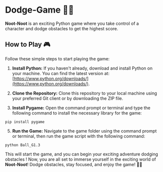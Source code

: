 # Dodge-Game 🏃‍♂️

**Noot-Noot** is an exciting Python game where you take control of a character and dodge obstacles to get the highest score.

## How to Play 🎮

Follow these simple steps to start playing the game:

1. **Install Python:** If you haven't already, download and install Python on your machine. You can find the latest version at: [https://www.python.org/downloads/](https://www.python.org/downloads/).

2. **Clone the Repository:** Clone this repository to your local machine using your preferred Git client or by downloading the ZIP file.

3. **Install Pygame:** Open the command prompt or terminal and type the following command to install the necessary library for the game:

```
pip install pygame
```

5. **Run the Game:** Navigate to the game folder using the command prompt or terminal, then run the game script with the following command:

```
python Ball_G1.3
```

This will start the game, and you can begin your exciting adventure dodging obstacles !
Now, you are all set to immerse yourself in the exciting world of **Noot-Noot**! Dodge obstacles, stay focused, and enjoy the game! 🚀🌟
